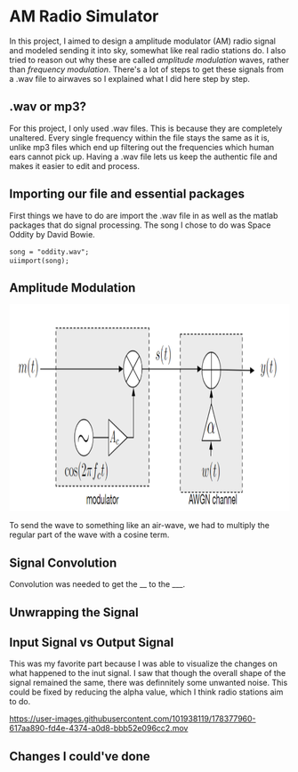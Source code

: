 # AM Radio Simulator
In this project, I aimed to design a amplitude modulator (AM) radio signal and modeled sending it into sky, somewhat like real radio stations do. I also tried to reason out why these are called _amplitude modulation_ waves, rather than _frequency modulation_. There's a lot of steps to get these signals from a .wav file to airwaves so I explained what I did here step by step. 


## .wav or mp3? 
For this project, I only used .wav files. This is because they are completely unaltered. Every single frequency within the file stays the same as it is, unlike mp3 files which end up filtering out the frequencies which human ears cannot pick up. Having a .wav file lets us keep the authentic file and makes it easier to edit and process. 


## Importing our file and essential packages 
First things we have to do are import the .wav file in as well as the matlab packages that do signal processing. The song I chose to do was Space Oddity by David Bowie. 

```
song = "oddity.wav";
uiimport(song);
```

## Amplitude Modulation
<p align="center">
  <img 
    width="950"
    height="372"
    src="https://github.com/akhilvreddy/AM-Radio-Simulator/blob/main/Images/image1.png"
  >
</p>
To send the wave to something like an air-wave, we had to multiply the regular part of the wave with a cosine term. 


## Signal Convolution
Convolution was needed to get the __ to the ___. 


## Unwrapping the Signal


## Input Signal vs Output Signal 
This was my favorite part because I was able to visualize the changes on what happened to the inut signal. I saw that though the overall shape of the signal remained the same, there was definnitely some unwanted noise. This could be fixed by reducing the alpha value, which I think radio stations aim to do.


https://user-images.githubusercontent.com/101938119/178377960-617aa890-fd4e-4374-a0d8-bbb52e096cc2.mov



## Changes I could've done 
